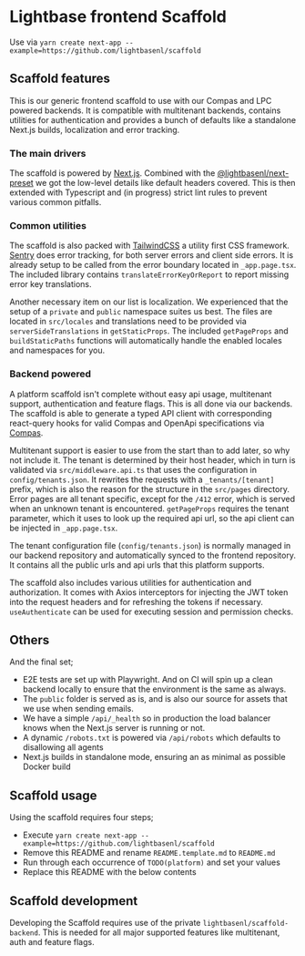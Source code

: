 # Lightbase frontend Scaffold

Use via `yarn create next-app --example=https://github.com/lightbasenl/scaffold`

## Scaffold features

This is our generic frontend scaffold to use with our Compas and LPC powered backends. It is compatible with
multitenant backends, contains utilities for authentication and provides a bunch of defaults like a standalone
Next.js builds, localization and error tracking.

### The main drivers

The scaffold is powered by [Next.js](https://nextjs.org/). Combined with the
[@lightbasenl/next-preset](https://github.com/lightbasenl/next-preset) we got the low-level details like
default headers covered. This is then extended with Typescript and (in progress) strict lint rules to prevent
various common pitfalls.

### Common utilities

The scaffold is also packed with [TailwindCSS](https://tailwindcss.com/) a utility first CSS framework.
[ Sentry](https://docs.sentry.io/platforms/javascript/guides/nextjs/) does error tracking, for both server
errors and client side errors. It is already setup to be called from the error boundary located in
`_app.page.tsx`. The included library contains `translateErrorKeyOrReport` to report missing error key
translations.

Another necessary item on our list is localization. We experienced that the setup of a `private` and `public`
namespace suites us best. The files are located in `src/locales` and translations need to be provided via
`serverSideTranslations` in `getStaticProps`. The included `getPageProps` and `buildStaticPaths` functions
will automatically handle the enabled locales and namespaces for you.

### Backend powered

A platform scaffold isn't complete without easy api usage, multitenant support, authentication and feature
flags. This is all done via our backends. The scaffold is able to generate a typed API client with
corresponding react-query hooks for valid Compas and OpenApi specifications via
[Compas](https://compasjs.com/).

Multitenant support is easier to use from the start than to add later, so why not include it. The tenant is
determined by their host header, which in turn is validated via `src/middleware.api.ts` that uses the
configuration in `config/tenants.json`. It rewrites the requests with a `_tenants/[tenant]` prefix, which is
also the reason for the structure in the `src/pages` directory. Error pages are all tenant specific, except
for the `/412` error, which is served when an unknown tenant is encountered. `getPageProps` requires the
tenant parameter, which it uses to look up the required api url, so the api client can be injected in
`_app.page.tsx`.

The tenant configuration file (`config/tenants.json`) is normally managed in our backend repository and
automatically synced to the frontend repository. It contains all the public urls and api urls that this
platform supports.

The scaffold also includes various utilities for authentication and authorization. It comes with Axios
interceptors for injecting the JWT token into the request headers and for refreshing the tokens if necessary.
`useAuthenticate` can be used for executing session and permission checks.

## Others

And the final set;

- E2E tests are set up with Playwright. And on CI will spin up a clean backend locally to ensure that the
  environment is the same as always.
- The `public` folder is served as is, and is also our source for assets that we use when sending emails.
- We have a simple `/api/_health` so in production the load balancer knows when the Next.js server is running
  or not.
- A dynamic `/robots.txt` is powered via `/api/robots` which defaults to disallowing all agents
- Next.js builds in standalone mode, ensuring an as minimal as possible Docker build

## Scaffold usage

Using the scaffold requires four steps;

- Execute `yarn create next-app --example=https://github.com/lightbasenl/scaffold`
- Remove this README and rename `README.template.md` to `README.md`
- Run through each occurrence of `TODO(platform)` and set your values
- Replace this README with the below contents

## Scaffold development

Developing the Scaffold requires use of the private `lightbasenl/scaffold-backend`. This is needed for all
major supported features like multitenant, auth and feature flags.
